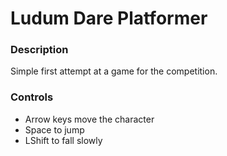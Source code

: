 Ludum Dare Platformer
=====================

### Description
Simple first attempt at a game for the competition.

### Controls
* Arrow keys move the character
* Space to jump
* LShift to fall slowly
